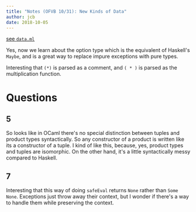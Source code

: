 ```yaml
---
title: "Notes (OFVB 10/31): New Kinds of Data"
author: jcb
date: 2018-10-05
---
```


[see `data.ml`](https://github.com/johnchandlerburnham/ofvb/blob/master/10/data.ml)

Yes, now we learn about the option type which is the equivalent of Haskell's
`Maybe`, and is a great way to replace impure exceptions with pure types.

Interesting that `(*)` is parsed as a comment, and `( * )` is parsed as the
multiplication function.

# Questions

## 5

So looks like in OCaml there's no special distinction between tuples and product
types syntactically. So any constructor of a product is written like its a
constructor of a tuple. I kind of like this, because, yes, product types and
tuples are isomorphic. On the other hand, it's a little syntactically messy
compared to Haskell.

## 7

Interesting that this way of doing `safeEval` returns `None` rather than `Some
None`. Exceptions just throw away their context, but I wonder if there's
a way to handle them while preserving the context.


